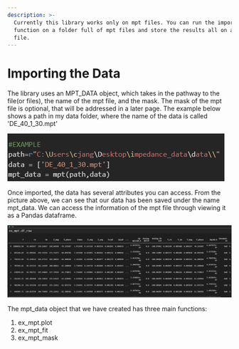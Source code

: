 ```yaml
---
description: >-
  Currently this library works only on mpt files. You can run the import
  function on a folder full of mpt files and store the results all on a separate
  file.
---
```


# Importing the Data

The library uses an MPT\_DATA object, which takes in the pathway to the file\(or files\), the name of the mpt file, and the mask. The mask of the mpt file is optional, that will be addressed in a later page. The example below shows a path in my data folder, where the name of the data is called 'DE\_40\_1\_30.mpt'

![Make sure you put a backslash after your path!! Not doing so will cause an error!!!](.gitbook/assets/image%20%287%29.png)

Once imported, the data has several attributes you can access. From the picture above, we can see that our data has been saved under the name mpt\_data. We can access the information of the mpt file through viewing it as a Pandas dataframe. 

![The ones we really need for our library are the first three columns: &apos;f&apos;, &apos;re&apos;, and &apos;im&apos;](.gitbook/assets/image%20%283%29.png)

The mpt\_data object that we have created has three main functions:

1. ex\_mpt.plot
2. ex\_mpt\_fit
3. ex\_mpt\_mask















